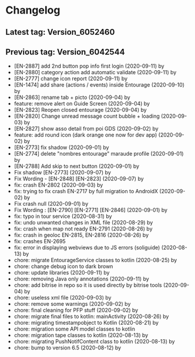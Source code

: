 # Changelog
## Latest tag: Version_6052460
## Previous tag: Version_6042544
* [EN-2887] add 2nd button pop info first login (2020-09-11) by <Jr>
* [EN-2880] category action add automatic validate (2020-09-11) by <Jr>
* [EN-2777] change icon report (2020-09-11) by <Jr>
* [EN-1474] add share (actions / events) inside Entourage (2020-09-10) by <Jr>
* [EN-2863] rename tab + picto (2020-09-04) by <Jr>
* feature: remove alert on Guide Screen (2020-09-04) by <Francois Pellissier>
* [EN-2823] Reopen closed entourage (2020-09-04) by <Jr>
* [EN-2820] Change unread message count bubble + loading (2020-09-03) by <Jr>
* [EN-2827] show asso detail from poi GDS (2020-09-02) by <Jr>
* feature: add round icon (dark orange one now for dev app) (2020-09-02) by <Francois Pellissier>
* [EN-2773] fix shadow (2020-09-01) by <Jr>
* [EN-2774] delete "nombres entourage" maraude profile (2020-09-01) by <Jr>
* [EN-2788] Add skip to next button (2020-09-01) by <Jr>
* Fix shadow [EN-2773] (2020-09-07) by <Jr>
* Fix Wording - [EN-2848] [EN-2823] (2020-09-07) by <Jr>
* fix: crash EN-2802 (2020-09-03) by <Francois Pellissier>
* fix: trying to fix crash EN-2717 by full migration to AndroidX (2020-09-02) by <Francois Pellissier>
* Fix crash null (2020-09-01) by <Jr>
* Fix Wording : [EN-2790] [EN-2771] [EN-2846] (2020-09-01) by <Jr>
* fix: typo in tour service (2020-08-31) by <Francois Pellissier>
* fix: undo unwanted changes in XML file (2020-08-29) by <Francois Pellissier>
* fix: crash when map not ready EN-2791 (2020-08-26) by <Francois Pellissier>
* fix: crash in geoloc EN-2815, EN-2816 (2020-08-26) by <Francois Pellissier>
* fix: crashes EN-2695 
* fix: error in displaying webviews due to JS errors (soliguide) (2020-08-13) by <Francois Pellissier>
* chore: migrate EntourageService classes to kotlin (2020-08-25) by <Francois Pellissier>
* chore: change debug icon to dark brown 
* chore: update libraries (2020-09-11) by <Francois Pellissier>
* chore: removing Java only annotations (2020-09-11) by <Francois Pellissier>
* chore: add bitrise in repo so it is used directly by bitrise tools (2020-09-04) by <Francois Pellissier>
* chore: useless xml file (2020-09-03) by <Francois Pellissier>
* chore: remove some warnings (2020-09-02) by <Francois Pellissier>
* chore: final cleaning for PFP stuff (2020-09-02) by <Francois Pellissier>
* chore: migrate final files to kotlin: mainActivity (2020-08-26) by <Francois Pellissier>
* chore: migrating timestampobject to Kotlin (2020-08-21) by <Francois Pellissier>
* chore: migration some API model classes to kotlin 
* chore: migration tape classes to kotlin (2020-08-13) by <Francois Pellissier>
* chore: migrating PushNotifContent class to kotlin (2020-08-13) by <Francois Pellissier>
* chore: bump to version 6.5 (2020-08-12) by <Francois Pellissier>
